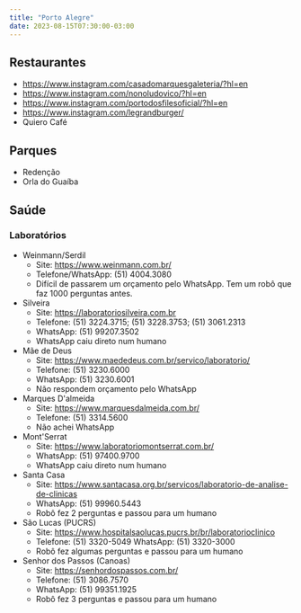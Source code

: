 ```yaml
---
title: "Porto Alegre"
date: 2023-08-15T07:30:00-03:00
---
```

## Restaurantes
- https://www.instagram.com/casadomarquesgaleteria/?hl=en
- https://www.instagram.com/nonoludovico/?hl=en
- https://www.instagram.com/portodosfilesoficial/?hl=en
- https://www.instagram.com/legrandburger/
- Quiero Café

## Parques
- Redenção
- Orla do Guaíba

## Saúde
### Laboratórios
- Weinmann/Serdil
	- Site: https://www.weinmann.com.br/
	- Telefone/WhatsApp: (51) 4004.3080
	- Difícil de passarem um orçamento pelo WhatsApp. Tem um robô que faz 1000 perguntas antes.
- Silveira
	- Site: https://laboratoriosilveira.com.br
	- Telefone: (51) 3224.3715; (51) 3228.3753; (51) 3061.2313
	- WhatsApp: (51) 99207.3502
	- WhatsApp caiu direto num humano
- Mãe de Deus
	- Site: https://www.maededeus.com.br/servico/laboratorio/
	- Telefone: (51) 3230.6000
	- WhatsApp: (51) 3230.6001
	- Não respondem orçamento pelo WhatsApp
- Marques D'almeida
	- Site: https://www.marquesdalmeida.com.br/
	- Telefone: (51) 3314.5600
	- Não achei WhatsApp
- Mont'Serrat
	- Site: https://www.laboratoriomontserrat.com.br/
	- WhatsApp: (51) 97400.9700
	- WhatsApp caiu direto num humano
- Santa Casa
	- Site: https://www.santacasa.org.br/servicos/laboratorio-de-analise-de-clinicas
	- WhatsApp: (51) 99960.5443
	- Robô fez 2 perguntas e passou para um humano
- São Lucas (PUCRS)
	- Site: https://www.hospitalsaolucas.pucrs.br/br/laboratorioclinico
	- Telefone: (51) 3320-5049
	  WhatsApp: (51) 3320-3000
	- Robô fez algumas perguntas e passou para um humano
- Senhor dos Passos (Canoas)
	- Site: https://senhordospassos.com.br/
	- Telefone: (51) 3086.7570
	- WhatsApp: (51) 99351.1925
	- Robô fez 3 perguntas e passou para um humano